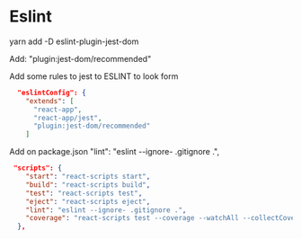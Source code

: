 # Eslint

yarn add -D eslint-plugin-jest-dom

Add: "plugin:jest-dom/recommended"

Add some rules to jest to ESLINT to look form

```json
  "eslintConfig": {
    "extends": [
      "react-app",
      "react-app/jest",
      "plugin:jest-dom/recommended"
    ]
```

Add on package.json "lint": "eslint --ignore- .gitignore .",

```json
 "scripts": {
    "start": "react-scripts start",
    "build": "react-scripts build",
    "test": "react-scripts test",
    "eject": "react-scripts eject",
    "lint": "eslint --ignore- .gitignore .",
    "coverage": "react-scripts test --coverage --watchAll --collectCoverageFrom='!src/**/*.{types,stories,constants,test,spec}.{js,jsx,ts,tsx}'"
  },

```

